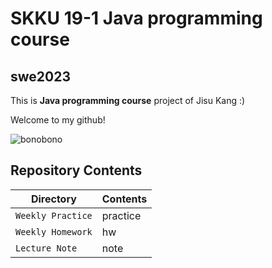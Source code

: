 # SKKU 19-1 Java programming course
## swe2023

This is **Java programming course** project of Jisu Kang :)

Welcome to my github!

![bonobono](./image/bonobono.png)


## Repository Contents
| Directory | Contents |
| ------- | ------- |
| `Weekly Practice` | practice |
| `Weekly Homework` | hw |
| `Lecture Note` | note |

 